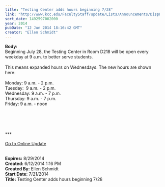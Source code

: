 ```yaml
---
title: "Testing Center adds hours beginning 7/28"
link: "http://www.kcc.edu/FacultyStaff/update/Lists/Announcements/DispForm.aspx?ID=1542"
sort_date: 1402597002000
year: 2014
pubDate: "12 Jun 2014 18:16:42 GMT"
creator: "Ellen Schmidt"
---
```


<div><b>Body:</b> <div class="ExternalClass770FBD1BB065417F97CF2B41D73BC0D8">
<div>Beginning July 28, the Testing Center in Room D218 will be open every weekday at 9 a.m. to better serve students.</div>
<div> </div>
<div>This means expanded hours on Wednesdays. The new hours are shown here:</div>
<div><br />Monday: 9 a.m. - 2 p.m.<br />Tuesday:  9 a.m. - 2 p.m.<br />Wednesday: 9 a.m. - 7 p.m.<br />Thursday: 9 a.m. - 7 p.m.<br />Friday: 9 a.m. - noon</div>
<div><br /> </div>
<div> </div>
<div>
<div>
<div> </div>
<div>
<div>
<div></div>
<div>
<div></div>
<div></div>
<div>
<div></div>
<div>
<div></div>
<div>
<div></div>
<div>
<p>***</p>
<p><a href="/FacultyStaff/update/Pages/dailyupdate.aspx">Go to Online Update</a></p>
<p></p></div></div>
<div></div></div></div></div>
<div></div></div><br /></div></div></div></div></div>
<div><b>Expires:</b> 8/29/2014</div>
<div><b>Created:</b> 6/12/2014 1:16 PM</div>
<div><b>Created By:</b> Ellen Schmidt</div>
<div><b>Start Date:</b> 7/21/2014</div>
<div><b>Title:</b> Testing Center adds hours beginning 7/28</div>
